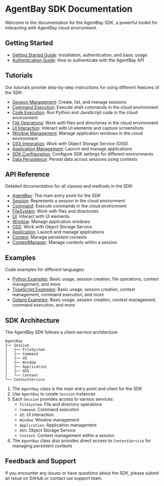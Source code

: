 # AgentBay SDK Documentation

Welcome to the documentation for the AgentBay SDK, a powerful toolkit for interacting with AgentBay cloud environment.

## Getting Started

- [Getting Started Guide](getting-started.md): Installation, authentication, and basic usage
- [Authentication Guide](guides/authentication.md): How to authenticate with the AgentBay API

## Tutorials

Our tutorials provide step-by-step instructions for using different features of the SDK:

- [Session Management](tutorials/session-management.md): Create, list, and manage sessions
- [Command Execution](tutorials/command-execution.md): Execute shell commands in the cloud environment
- [Code Execution](tutorials/code-execution.md): Run Python and JavaScript code in the cloud environment
- [File Operations](tutorials/file-operations.md): Work with files and directories in the cloud environment
- [UI Interaction](tutorials/ui-interaction.md): Interact with UI elements and capture screenshots
- [Window Management](tutorials/window-management.md): Manage application windows in the cloud environment
- [OSS Integration](tutorials/oss-integration.md): Work with Object Storage Service (OSS)
- [Application Management](tutorials/application-management.md): Launch and manage applications
- [SDK Configuration](tutorials/sdk-configuration.md): Configure SDK settings for different environments
- [Data Persistence](tutorials/data-persistence.md): Persist data across sessions using contexts

## API Reference

Detailed documentation for all classes and methods in the SDK:

- [AgentBay](api-reference/agentbay.md): The main entry point for the SDK
- [Session](api-reference/session.md): Represents a session in the cloud environment
- [Command](api-reference/command.md): Execute commands in the cloud environment
- [FileSystem](api-reference/filesystem.md): Work with files and directories
- [UI](api-reference/ui.md): Interact with UI elements
- [Window](api-reference/window.md): Manage application windows
- [OSS](api-reference/oss.md): Work with Object Storage Service
- [Application](api-reference/application.md): Launch and manage applications
- [Context](api-reference/context.md): Manage persistent contexts
- [ContextManager](api-reference/context-manager.md): Manage contexts within a session

## Examples

Code examples for different languages:

- [Python Examples](examples/python): Basic usage, session creation, file operations, context management, and more
- [TypeScript Examples](examples/typescript): Basic usage, session creation, context management, command execution, and more 
- [Golang Examples](examples/golang): Basic usage, session creation, context management, command execution, and more

## SDK Architecture

The AgentBay SDK follows a client-service architecture:

```
AgentBay
├── Session
│   ├── FileSystem
│   ├── Command
│   ├── UI
│   ├── Window
│   ├── Application
│   ├── OSS
│   └── Context
└── ContextService
```

1. The `AgentBay` class is the main entry point and client for the SDK
2. Use `AgentBay` to create `Session` instances
3. Each `Session` provides access to various services:
   - `FileSystem`: File and directory operations
   - `Command`: Command execution
   - `UI`: UI interaction
   - `Window`: Window management
   - `Application`: Application management
   - `OSS`: Object Storage Service
   - `Context`: Context management within a session
4. The `AgentBay` class also provides direct access to `ContextService` for managing persistent contexts

## Feedback and Support

If you encounter any issues or have questions about the SDK, please submit an issue on GitHub or contact our support team.
